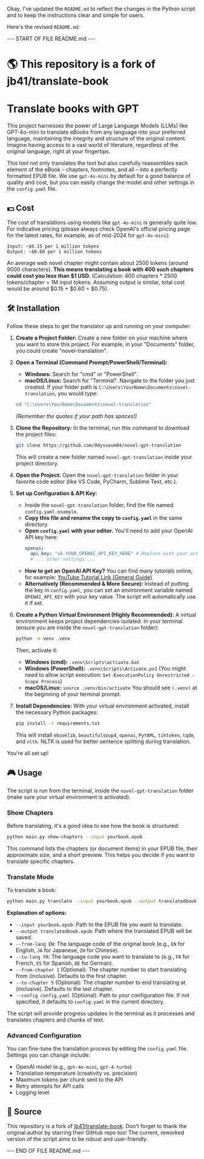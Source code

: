 Okay, I've updated the `README.md` to reflect the changes in the Python script and to keep the instructions clear and simple for users.

Here's the revised `README.md`:

--- START OF FILE README.md ---

# 🌎 This repository is a fork of jb41/translate-book

# Translate books with GPT

This project harnesses the power of Large Language Models (LLMs) like GPT-4o-mini to translate eBooks from any language into your preferred language, maintaining the integrity and structure of the original content. Imagine having access to a vast world of literature, regardless of the original language, right at your fingertips.

This tool not only translates the text but also carefully reassembles each element of the eBook – chapters, footnotes, and all – into a perfectly formatted EPUB file. We use `gpt-4o-mini` by default for a good balance of quality and cost, but you can easily change the model and other settings in the `config.yaml` file.

## 💵 Cost

The cost of translations using models like `gpt-4o-mini` is generally quite low. For indicative pricing (please always check OpenAI's official pricing page for the latest rates, for example, as of mid-2024 for `gpt-4o-mini`):

```
Input: ~$0.15 per 1 million tokens
Output: ~$0.60 per 1 million tokens
```

An average web novel chapter might contain about 2500 tokens (around 9000 characters).
**This means translating a book with 400 such chapters could cost you less than $1 USD.** (Calculation: 400 chapters * 2500 tokens/chapter = 1M input tokens. Assuming output is similar, total cost would be around $0.15 + $0.60 = $0.75).

## 🛠️ Installation

Follow these steps to get the translator up and running on your computer:

1.  **Create a Project Folder:**
    Create a new folder on your machine where you want to store this project. For example, in your "Documents" folder, you could create "novel-translation".

2.  **Open a Terminal (Command Prompt/PowerShell/Terminal):**
    *   **Windows:** Search for "cmd" or "PowerShell".
    *   **macOS/Linux:** Search for "Terminal".
    Navigate to the folder you just created. If your folder path is `C:\Users\YourName\Documents\novel-translation`, you would type:
    ```bash
    cd "C:\Users\YourName\Documents\novel-translation"
    ```
    *(Remember the quotes if your path has spaces!)*

3.  **Clone the Repository:**
    In the terminal, run this command to download the project files:
    ```bash
    git clone https://github.com/Odysseum04/novel-gpt-translation
    ```
    This will create a new folder named `novel-gpt-translation` inside your project directory.

4.  **Open the Project:**
    Open the `novel-gpt-translation` folder in your favorite code editor (like VS Code, PyCharm, Sublime Text, etc.).

5.  **Set up Configuration & API Key:**
    *   Inside the `novel-gpt-translation` folder, find the file named `config.yaml.example`.
    *   **Copy this file and rename the copy to `config.yaml`** in the same directory.
    *   **Open `config.yaml` with your editor.** You'll need to add your OpenAI API key here:
        ```yaml
        openai:
          api_key: "sk-YOUR_OPENAI_API_KEY_HERE" # Replace with your actual key
          # ... other settings ...
        ```
    *   **How to get an OpenAI API Key?** You can find many tutorials online, for example: [YouTube Tutorial Link (General Guide)](https://www.youtube.com/watch?v=nafDyRsVnXU)
    *   **Alternatively (Recommended & More Secure):** Instead of putting the key in `config.yaml`, you can set an environment variable named `OPENAI_API_KEY` with your key value. The script will automatically use it if set.

6.  **Create a Python Virtual Environment (Highly Recommended):**
    A virtual environment keeps project dependencies isolated. In your terminal (ensure you are inside the `novel-gpt-translation` folder):
    ```bash
    python -m venv .venv 
    ```
    Then, activate it:
    *   **Windows (cmd):** `.venv\Scripts\activate.bat`
    *   **Windows (PowerShell):** `.venv\Scripts\Activate.ps1` (You might need to allow script execution: `Set-ExecutionPolicy Unrestricted -Scope Process`)
    *   **macOS/Linux:** `source .venv/bin/activate`
    You should see `(.venv)` at the beginning of your terminal prompt.

7.  **Install Dependencies:**
    With your virtual environment activated, install the necessary Python packages:
    ```bash
    pip install -r requirements.txt
    ```
    This will install `ebooklib`, `beautifulsoup4`, `openai`, `PyYAML`, `tiktoken`, `tqdm`, and `nltk`. NLTK is used for better sentence splitting during translation.

You're all set up!

## 🎮 Usage

The script is run from the terminal, inside the `novel-gpt-translation` folder (make sure your virtual environment is activated).

### Show Chapters

Before translating, it's a good idea to see how the book is structured:
```bash
python main.py show-chapters --input yourbook.epub
```
This command lists the chapters (or document items) in your EPUB file, their approximate size, and a short preview. This helps you decide if you want to translate specific chapters.

### Translate Mode

To translate a book:
```bash
python main.py translate --input yourbook.epub --output translatedbook.epub --from-lang EN --to-lang FR --from-chapter 1 --to-chapter 5
```

**Explanation of options:**

*   `--input yourbook.epub`: Path to the EPUB file you want to translate.
*   `--output translatedbook.epub`: Path where the translated EPUB will be saved.
*   `--from-lang EN`: The language code of the original book (e.g., `EN` for English, `JA` for Japanese, `ZH` for Chinese).
*   `--to-lang FR`: The language code you want to translate to (e.g., `FR` for French, `ES` for Spanish, `DE` for German).
*   `--from-chapter 1` (Optional): The chapter number to start translating from (inclusive). Defaults to the first chapter.
*   `--to-chapter 5` (Optional): The chapter number to end translating at (inclusive). Defaults to the last chapter.
*   `--config config.yaml` (Optional): Path to your configuration file. If not specified, it defaults to `config.yaml` in the current directory.

The script will provide progress updates in the terminal as it processes and translates chapters and chunks of text.

### Advanced Configuration

You can fine-tune the translation process by editing the `config.yaml` file. Settings you can change include:
*   OpenAI model (e.g., `gpt-4o-mini`, `gpt-4-turbo`)
*   Translation temperature (creativity vs. precision)
*   Maximum tokens per chunk sent to the API
*   Retry attempts for API calls
*   Logging level

## 🤝 Source
This repository is a fork of [jb41/translate-book](https://github.com/jb41/translate-book). Don't forget to thank the original author by starring their GitHub repo too! The current, reworked version of the script aims to be robust and user-friendly.

--- END OF FILE README.md ---
